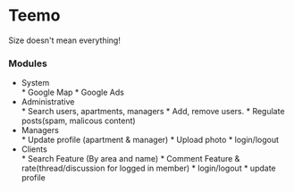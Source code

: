 Teemo
=====

Size doesn't mean everything! 

<h3>Modules</h3>
<ul>
<li>System</li>
* Google Map
* Google Ads

<li>Administrative</li>
* Search users, apartments, managers
* Add, remove users.
* Regulate posts(spam, malicous content)

<li>Managers</li>
* Update profile (apartment & manager)
* Upload photo
* login/logout 

<li>Clients</li>
* Search Feature (By area and name)
* Comment Feature & rate(thread/discussion for logged in member)
* login/logout
* update profile
<ul>
